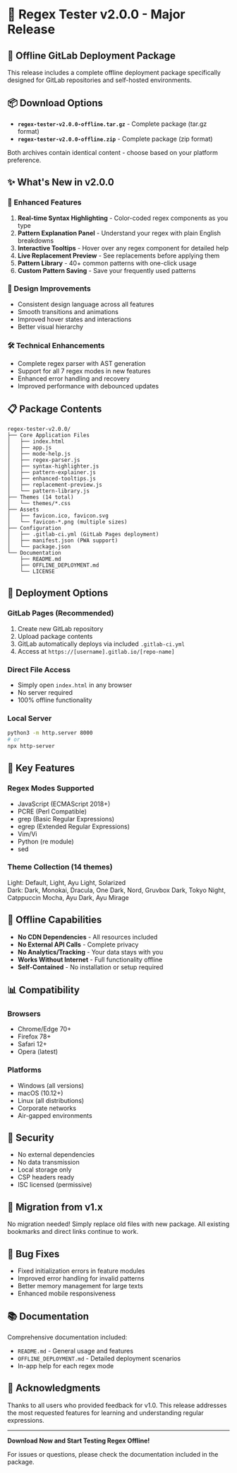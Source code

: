 # 🎉 Regex Tester v2.0.0 - Major Release

## 🚀 Offline GitLab Deployment Package

This release includes a complete offline deployment package specifically designed for GitLab repositories and self-hosted environments.

## 📦 Download Options

- **`regex-tester-v2.0.0-offline.tar.gz`** - Complete package (tar.gz format)
- **`regex-tester-v2.0.0-offline.zip`** - Complete package (zip format)

Both archives contain identical content - choose based on your platform preference.

## ✨ What's New in v2.0.0

### 🎯 Enhanced Features
1. **Real-time Syntax Highlighting** - Color-coded regex components as you type
2. **Pattern Explanation Panel** - Understand your regex with plain English breakdowns
3. **Interactive Tooltips** - Hover over any regex component for detailed help
4. **Live Replacement Preview** - See replacements before applying them
5. **Pattern Library** - 40+ common patterns with one-click usage
6. **Custom Pattern Saving** - Save your frequently used patterns

### 🎨 Design Improvements
- Consistent design language across all features
- Smooth transitions and animations
- Improved hover states and interactions
- Better visual hierarchy

### 🛠️ Technical Enhancements
- Complete regex parser with AST generation
- Support for all 7 regex modes in new features
- Enhanced error handling and recovery
- Improved performance with debounced updates

## 📋 Package Contents

```
regex-tester-v2.0.0/
├── Core Application Files
│   ├── index.html
│   ├── app.js
│   ├── mode-help.js
│   ├── regex-parser.js
│   ├── syntax-highlighter.js
│   ├── pattern-explainer.js
│   ├── enhanced-tooltips.js
│   ├── replacement-preview.js
│   └── pattern-library.js
├── Themes (14 total)
│   └── themes/*.css
├── Assets
│   ├── favicon.ico, favicon.svg
│   └── favicon-*.png (multiple sizes)
├── Configuration
│   ├── .gitlab-ci.yml (GitLab Pages deployment)
│   ├── manifest.json (PWA support)
│   └── package.json
└── Documentation
    ├── README.md
    ├── OFFLINE_DEPLOYMENT.md
    └── LICENSE
```

## 🔧 Deployment Options

### GitLab Pages (Recommended)
1. Create new GitLab repository
2. Upload package contents
3. GitLab automatically deploys via included `.gitlab-ci.yml`
4. Access at `https://[username].gitlab.io/[repo-name]`

### Direct File Access
- Simply open `index.html` in any browser
- No server required
- 100% offline functionality

### Local Server
```bash
python3 -m http.server 8000
# or
npx http-server
```

## 🌟 Key Features

### Regex Modes Supported
- JavaScript (ECMAScript 2018+)
- PCRE (Perl Compatible)
- grep (Basic Regular Expressions)
- egrep (Extended Regular Expressions)
- Vim/Vi
- Python (re module)
- sed

### Theme Collection (14 themes)
Light: Default, Light, Ayu Light, Solarized  
Dark: Dark, Monokai, Dracula, One Dark, Nord, Gruvbox Dark, Tokyo Night, Catppuccin Mocha, Ayu Dark, Ayu Mirage

## 💯 Offline Capabilities

- **No CDN Dependencies** - All resources included
- **No External API Calls** - Complete privacy
- **No Analytics/Tracking** - Your data stays with you
- **Works Without Internet** - Full functionality offline
- **Self-Contained** - No installation or setup required

## 📊 Compatibility

### Browsers
- Chrome/Edge 70+
- Firefox 78+
- Safari 12+
- Opera (latest)

### Platforms
- Windows (all versions)
- macOS (10.12+)
- Linux (all distributions)
- Corporate networks
- Air-gapped environments

## 🔐 Security

- No external dependencies
- No data transmission
- Local storage only
- CSP headers ready
- ISC licensed (permissive)

## 📝 Migration from v1.x

No migration needed! Simply replace old files with new package. All existing bookmarks and direct links continue to work.

## 🐛 Bug Fixes

- Fixed initialization errors in feature modules
- Improved error handling for invalid patterns
- Better memory management for large texts
- Enhanced mobile responsiveness

## 📚 Documentation

Comprehensive documentation included:
- `README.md` - General usage and features
- `OFFLINE_DEPLOYMENT.md` - Detailed deployment scenarios
- In-app help for each regex mode

## 🙏 Acknowledgments

Thanks to all users who provided feedback for v1.0. This release addresses the most requested features for learning and understanding regular expressions.

---

**Download Now and Start Testing Regex Offline!**

For issues or questions, please check the documentation included in the package.